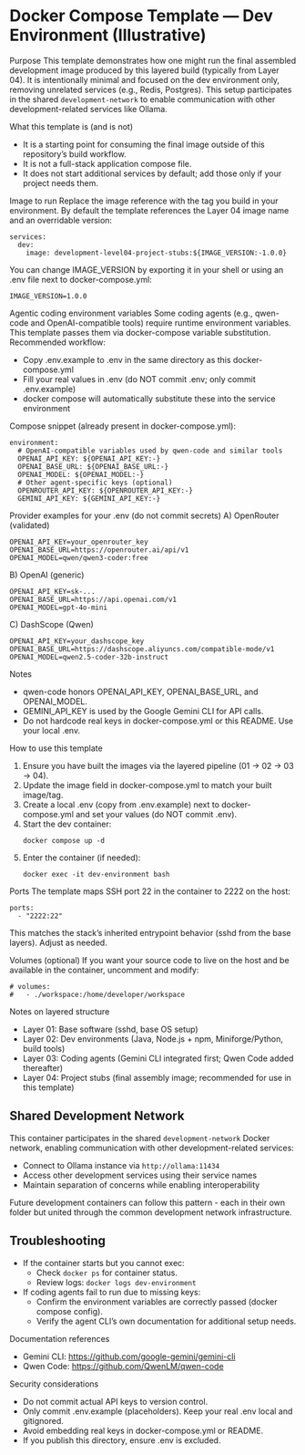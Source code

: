 # Docker Compose Template — Dev Environment (Illustrative)

Purpose
This template demonstrates how one might run the final assembled development image produced by this layered build (typically from Layer 04). It is intentionally minimal and focused on the dev environment only, removing unrelated services (e.g., Redis, Postgres). This setup participates in the shared `development-network` to enable communication with other development-related services like Ollama.

What this template is (and is not)
- It is a starting point for consuming the final image outside of this repository’s build workflow.
- It is not a full-stack application compose file.
- It does not start additional services by default; add those only if your project needs them.

Image to run
Replace the image reference with the tag you build in your environment. By default the template references the Layer 04 image name and an overridable version:
```
services:
  dev:
    image: development-level04-project-stubs:${IMAGE_VERSION:-1.0.0}
```
You can change IMAGE_VERSION by exporting it in your shell or using an .env file next to docker-compose.yml:
```
IMAGE_VERSION=1.0.0
```

Agentic coding environment variables
Some coding agents (e.g., qwen-code and OpenAI-compatible tools) require runtime environment variables. This template passes them via docker-compose variable substitution. Recommended workflow:
- Copy .env.example to .env in the same directory as this docker-compose.yml
- Fill your real values in .env (do NOT commit .env; only commit .env.example)
- docker compose will automatically substitute these into the service environment

Compose snippet (already present in docker-compose.yml):
```
environment:
  # OpenAI-compatible variables used by qwen-code and similar tools
  OPENAI_API_KEY: ${OPENAI_API_KEY:-}
  OPENAI_BASE_URL: ${OPENAI_BASE_URL:-}
  OPENAI_MODEL: ${OPENAI_MODEL:-}
  # Other agent-specific keys (optional)
  OPENROUTER_API_KEY: ${OPENROUTER_API_KEY:-}
  GEMINI_API_KEY: ${GEMINI_API_KEY:-}
```

Provider examples for your .env (do not commit secrets)
A) OpenRouter (validated)
```
OPENAI_API_KEY=your_openrouter_key
OPENAI_BASE_URL=https://openrouter.ai/api/v1
OPENAI_MODEL=qwen/qwen3-coder:free
```

B) OpenAI (generic)
```
OPENAI_API_KEY=sk-...
OPENAI_BASE_URL=https://api.openai.com/v1
OPENAI_MODEL=gpt-4o-mini
```

C) DashScope (Qwen)
```
OPENAI_API_KEY=your_dashscope_key
OPENAI_BASE_URL=https://dashscope.aliyuncs.com/compatible-mode/v1
OPENAI_MODEL=qwen2.5-coder-32b-instruct
```

Notes
- qwen-code honors OPENAI_API_KEY, OPENAI_BASE_URL, and OPENAI_MODEL.
- GEMINI_API_KEY is used by the Google Gemini CLI for API calls.
- Do not hardcode real keys in docker-compose.yml or this README. Use your local .env.

How to use this template
1) Ensure you have built the images via the layered pipeline (01 → 02 → 03 → 04).
2) Update the image field in docker-compose.yml to match your built image/tag.
3) Create a local .env (copy from .env.example) next to docker-compose.yml and set your values (do NOT commit .env).
4) Start the dev container:
   ```
   docker compose up -d
   ```
5) Enter the container (if needed):
   ```
   docker exec -it dev-environment bash
   ```

Ports
The template maps SSH port 22 in the container to 2222 on the host:
```
ports:
  - "2222:22"
```
This matches the stack’s inherited entrypoint behavior (sshd from the base layers). Adjust as needed.

Volumes (optional)
If you want your source code to live on the host and be available in the container, uncomment and modify:
```
# volumes:
#   - ./workspace:/home/developer/workspace
```

Notes on layered structure
- Layer 01: Base software (sshd, base OS setup)
- Layer 02: Dev environments (Java, Node.js + npm, Miniforge/Python, build tools)
- Layer 03: Coding agents (Gemini CLI integrated first; Qwen Code added thereafter)
- Layer 04: Project stubs (final assembly image; recommended for use in this template)

## Shared Development Network

This container participates in the shared `development-network` Docker network, enabling communication with other development-related services:

- Connect to Ollama instance via `http://ollama:11434`
- Access other development services using their service names
- Maintain separation of concerns while enabling interoperability

Future development containers can follow this pattern - each in their own folder but united through the common development network infrastructure.

## Troubleshooting
- If the container starts but you cannot exec:
  - Check `docker ps` for container status.
  - Review logs: `docker logs dev-environment`
- If coding agents fail to run due to missing keys:
  - Confirm the environment variables are correctly passed (docker compose config).
  - Verify the agent CLI’s own documentation for additional setup needs.

Documentation references
- Gemini CLI: https://github.com/google-gemini/gemini-cli
- Qwen Code: https://github.com/QwenLM/qwen-code

Security considerations
- Do not commit actual API keys to version control.
- Only commit .env.example (placeholders). Keep your real .env local and gitignored.
- Avoid embedding real keys in docker-compose.yml or README.
- If you publish this directory, ensure .env is excluded.
